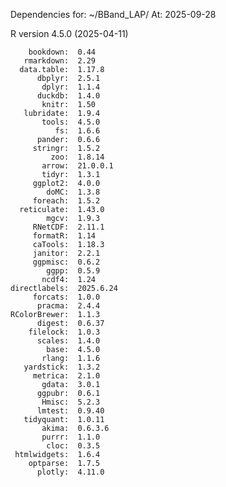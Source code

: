 
Dependencies for: ~/BBand_LAP/ 
At: 2025-09-28 

 R version 4.5.0 (2025-04-11) 

        bookdown:  0.44    
       rmarkdown:  2.29    
      data.table:  1.17.8  
          dbplyr:  2.5.1   
           dplyr:  1.1.4   
          duckdb:  1.4.0   
           knitr:  1.50    
       lubridate:  1.9.4   
           tools:  4.5.0   
              fs:  1.6.6   
          pander:  0.6.6   
         stringr:  1.5.2   
             zoo:  1.8.14  
           arrow:  21.0.0.1
           tidyr:  1.3.1   
         ggplot2:  4.0.0   
            doMC:  1.3.8   
         foreach:  1.5.2   
      reticulate:  1.43.0  
            mgcv:  1.9.3   
         RNetCDF:  2.11.1  
         formatR:  1.14    
         caTools:  1.18.3  
         janitor:  2.2.1   
         ggpmisc:  0.6.2   
            ggpp:  0.5.9   
           ncdf4:  1.24    
    directlabels:  2025.6.24
         forcats:  1.0.0   
          pracma:  2.4.4   
    RColorBrewer:  1.1.3   
          digest:  0.6.37  
        filelock:  1.0.3   
          scales:  1.4.0   
            base:  4.5.0   
           rlang:  1.1.6   
       yardstick:  1.3.2   
         metrica:  2.1.0   
           gdata:  3.0.1   
          ggpubr:  0.6.1   
           Hmisc:  5.2.3   
          lmtest:  0.9.40  
       tidyquant:  1.0.11  
           akima:  0.6.3.6 
           purrr:  1.1.0   
            cloc:  0.3.5   
     htmlwidgets:  1.6.4   
        optparse:  1.7.5   
          plotly:  4.11.0  
